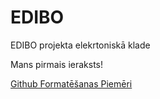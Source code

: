 # EDIBO
EDIBO projekta elekrtoniskā klade

Mans pirmais ieraksts!

[Github Formatēšanas Piemēri](https://help.github.com/en/github/writing-on-github/basic-writing-and-formatting-syntax)
